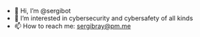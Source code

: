 - 👋 Hi, I’m @sergibot
- 👀 I’m interested in cybersecurity and cybersafety of all kinds
- 📫 How to reach me: sergibray@pm.me
